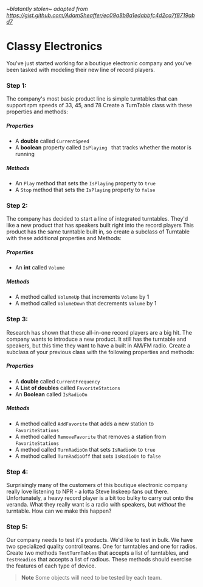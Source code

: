 _~blatantly stolen~ adapted from https://gist.github.com/AdamSheaffer/ec09a8b8a1edabbfc4d2ca7f8719abd7_

# Classy Electronics

You've just started working for a boutique electronic company and you've been tasked with modeling their new line of record players.

### Step 1: 

The company's most basic product line is simple turntables that
can support rpm speeds of 33, 45, and 78
Create a TurnTable class with these properties and methods:

##### Properties
- A **double** called `CurrentSpeed`
- A **boolean** property called `IsPlaying ` that tracks whether the motor is running
##### Methods
- An `Play` method that sets the `IsPlaying` property to `true`
- A `Stop` method that sets the `IsPlaying` property to `false`


### Step 2:

The company has decided to start a line of integrated turntables.
They'd like a new product that has speakers built right into the record players
This product has the same turntable built in, so create a subclass of Turntable
with these additional properties and Methods:

##### Properties
- An **int** called `Volume`
##### Methods
- A method called `VolumeUp` that increments `Volume` by 1
- A method called `VolumeDown` that decrements `Volume` by 1


### Step 3:

Research has shown that these all-in-one record players are a big hit. The company
wants to introduce a new product. It still has the turntable and speakers, 
but this time they want to have a built in AM/FM radio. Create a subclass of your
previous class with the following properties and methods:

##### Properties
- A **double** called `CurrentFrequency`
- A **List of doubles** called `FavoriteStations`
- An **Boolean** called `IsRadioOn`
##### Methods
- A method called `AddFavorite` that adds a new station to `FavoriteStations`
- A method called `RemoveFavorite` that removes a station from `FavoriteStations`
- A method called `TurnRadioOn` that sets `IsRadioOn` to `true`
- A method called `TurnRadioOff` that sets `IsRadioOn` to `false`

### Step 4:

Surprisingly many of the customers of this boutique electronic company really love listening 
to NPR - a lotta Steve Inskeep fans out there. Unfortunately, a heavy record player is a bit too 
bulky to carry out onto the veranda. What they really want is a radio with speakers, but _without_ 
the turntable. How can we make this happen?

### Step 5:

Our company needs to test it's products. We'd like to test in bulk. We have two specialized quality control
teams. One for turntables and one for radios. Create two methods `TestTurnTables`
that accepts a list of turntables, and `TestReadios` that accepts a list of radious. These methods
should exercise the features of each type of device.

> **Note** Some objects will need to be tested by each team.